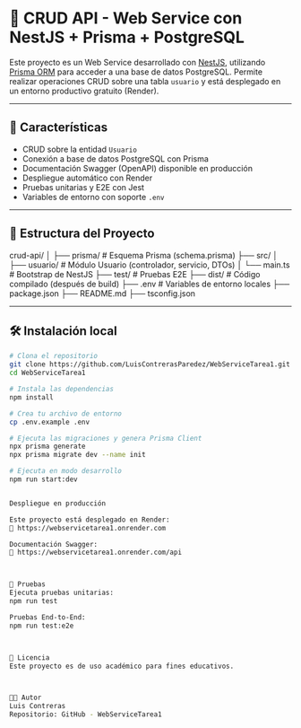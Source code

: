 # 🚀 CRUD API - Web Service con NestJS + Prisma + PostgreSQL

Este proyecto es un Web Service desarrollado con [NestJS](https://nestjs.com/), utilizando [Prisma ORM](https://www.prisma.io/) para acceder a una base de datos PostgreSQL. Permite realizar operaciones CRUD sobre una tabla `usuario` y está desplegado en un entorno productivo gratuito (Render).

---

## 📌 Características

- CRUD sobre la entidad `Usuario`
- Conexión a base de datos PostgreSQL con Prisma
- Documentación Swagger (OpenAPI) disponible en producción
- Despliegue automático con Render
- Pruebas unitarias y E2E con Jest
- Variables de entorno con soporte `.env`

---

## 📁 Estructura del Proyecto
crud-api/
│
├── prisma/ # Esquema Prisma (schema.prisma)
├── src/
│ ├── usuario/ # Módulo Usuario (controlador, servicio, DTOs)
│ └── main.ts # Bootstrap de NestJS
├── test/ # Pruebas E2E
├── dist/ # Código compilado (después de build)
├── .env # Variables de entorno locales
├── package.json
├── README.md
├── tsconfig.json


---

## 🛠️ Instalación local

```bash
# Clona el repositorio
git clone https://github.com/LuisContrerasParedez/WebServiceTarea1.git
cd WebServiceTarea1

# Instala las dependencias
npm install

# Crea tu archivo de entorno
cp .env.example .env

# Ejecuta las migraciones y genera Prisma Client
npx prisma generate
npx prisma migrate dev --name init

# Ejecuta en modo desarrollo
npm run start:dev


Despliegue en producción

Este proyecto está desplegado en Render:
🔗 https://webservicetarea1.onrender.com

Documentación Swagger:
📘 https://webservicetarea1.onrender.com/api



🧪 Pruebas
Ejecuta pruebas unitarias:
npm run test

Pruebas End-to-End:
npm run test:e2e



📄 Licencia
Este proyecto es de uso académico para fines educativos.



👨‍💻 Autor
Luis Contreras
Repositorio: GitHub - WebServiceTarea1